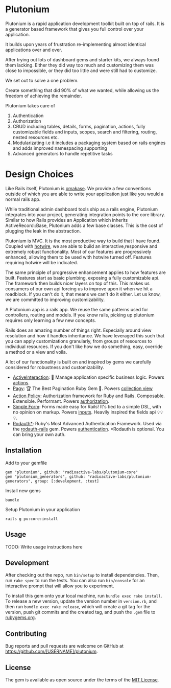 # Plutonium

Plutonium is a rapid application development toolkit built on top of rails. It is a generator based framework that gives you full control over your application.

It builds upon years of frustration re-implementing almost identical applications over and over.

After trying out lots of dashboard gems and starter kits, we always found them lacking.
Either they did way too much and customizing them was close to impossible, or they did too little and were still had to customize.

We set out to solve a one problem.

Create something that did 90% of what we wanted, while allowing us the freedom of achieving the remainder.

Plutonium takes care of

1. Authentication
2. Authorization
3. CRUD including tables, details, forms, pagination, actions, fully customizable fields and inputs, scopes, search and filtering, routing, nested resources etc.
4. Modularizating i.e it includes a packaging system based on rails engines and adds improved namespacing supporting
5. Advanced generators to handle repetitive tasks

# Design Choices

Like Rails itself, Plutonium is [omakase](https://dhh.dk/2012/rails-is-omakase.html).
We provide a few conventions outside of which you are able to write your application just like you would a normal rails app.

While traditional admin dashboard tools ship as a rails engine, Plutonium integrates into your project, generating integration points to the core library. Similar to how Rails provides an Application which inherits ActiveRecord::Base, Plutonium adds a few base classes. This is the cost of plugging the leak in the abstraction.

Plutonium is MVC. It is the most productive way to build that I have found. Coupled with [hotwire](TODO), we are able to build an interactive,responsive and extremely robust functionality. Most of our features are progressively enhanced, allowing them to be used with hotwire turned off. Features requiring hotwire will be indicated.

The same principle of progressive enhancement applies to how features are built. Features start as basic plumbing, exposing a fully customizable api. The framework then builds nicer layers on top of this. This makes us consumers of our own api forcing us to improve upon it when we hit a roadblock. If you can't do it, that means we can't do it either. Let us know, we are committed to improving customizability.

A Plutonium app is a rails app. We reuse the same patterns used for controllers, routing and models. If you know rails, picking up plutonium requires only learning a few new concepts.

Rails does an amazing number of things right. Especially around view resolution and how it handles inheritance.
We have leveraged this such that you can apply customizations granularly, from groups of resources to individual resources.
If you don't like how we do something, easy, override a method or a view and voila.

A lot of our functionality is built on and inspired by gems we carefully considered for robustness and customizability.

- [ActiveInteraction](https://github.com/AaronLasseigne/active_interaction): 💼 Manage application specific business logic. Powers [actions](TODO).
- [Pagy](https://github.com/ddnexus/pagy): 🏆 The Best Pagination Ruby Gem 🥇. Powers [collection view](TODO)
- [Action Policy](https://actionpolicy.evilmartians.io/): Authorization framework for Ruby and Rails. Composable. Extensible. Performant. Powers [authorization](TODO).
- [Simple Form](https://github.com/heartcombo/simple_form): Forms made easy for Rails! It's tied to a simple DSL, with no opinion on markup. Powers [inputs](TODO). Heavily inspired the fields api 💡💡💡.
- [Rodauth\*](https://github.com/jeremyevans/rodauth): Ruby's Most Advanced Authentication Framework. Used via the [rodauth-rails](https://github.com/janko/rodauth-rails) gem. Powers [authentication](TODO). \*Rodauth is optional. You can bring your own auth.

## Installation

Add to your gemfile

    gem "plutonium", github: "radioactive-labs/plutonium-core"
    gem "plutonium_generators", github: "radioactive-labs/plutonium-generators", group: [:development, :test]

<!--
gem "plutonium", path: "/Users/stefan/code/plutonium/starters/plutonium/"
gem "plutonium_generators", path: "/Users/stefan/code/plutonium/plutonium_generators", group: [:development, :test]
-->

Install new gems

    bundle

Setup Plutonium in your application

    rails g pu:core:install

## Usage

TODO: Write usage instructions here

## Development

After checking out the repo, run `bin/setup` to install dependencies. Then, run `rake spec` to run the tests. You can also run `bin/console` for an interactive prompt that will allow you to experiment.

To install this gem onto your local machine, run `bundle exec rake install`. To release a new version, update the version number in `version.rb`, and then run `bundle exec rake release`, which will create a git tag for the version, push git commits and the created tag, and push the `.gem` file to [rubygems.org](https://rubygems.org).

## Contributing

Bug reports and pull requests are welcome on GitHub at https://github.com/[USERNAME]/plutonium.

## License

The gem is available as open source under the terms of the [MIT License](https://opensource.org/licenses/MIT).
